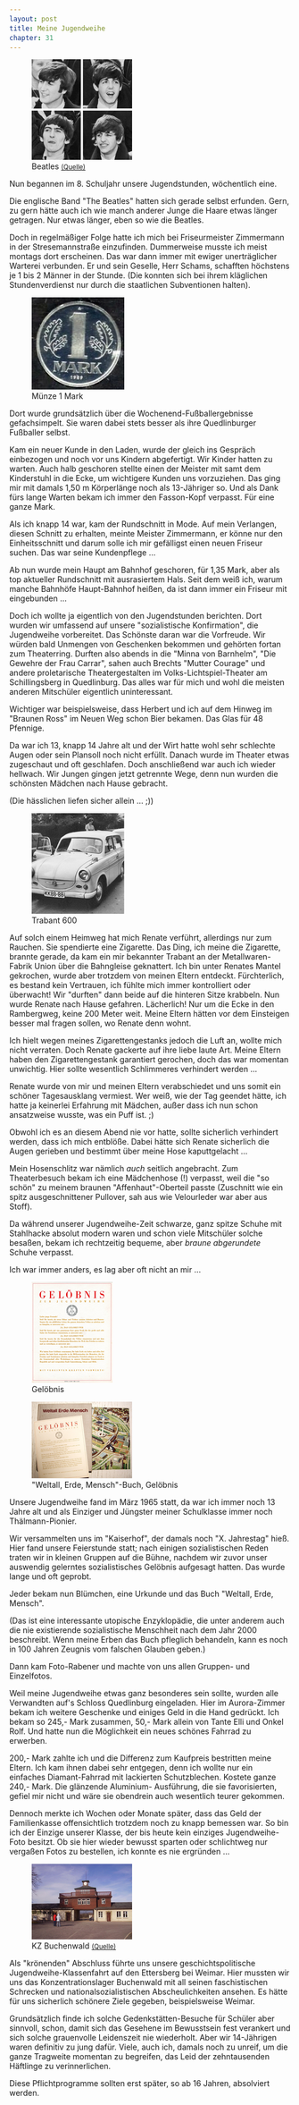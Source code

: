 ```yaml
---  
layout: post
title: Meine Jugendweihe
chapter: 31
---  
```




<figure class="right"><a href="/bilder/123.jpg" title="Klicken f&uuml;r Grossansicht" rel="facebox"><img title="Beatles" src="/bilder/thumb-123.png"></a><figcaption>Beatles <small><a href="http://commons.wikimedia.org/wiki/File:The_Fabs.JPG#file">(Quelle)</a></small></figcaption></figure>
 Nun begannen im 8. Schuljahr unsere Jugendstunden, wöchentlich
eine.

Die englische Band "The Beatles" hatten sich gerade selbst erfunden. Gern, zu
gern hätte auch ich wie manch anderer Junge die Haare etwas länger getragen.
Nur etwas länger, eben so wie die Beatles.

Doch in regelmäßiger Folge hatte ich mich bei Friseurmeister Zimmermann in der
Stresemannstraße einzufinden. Dummerweise musste ich meist montags dort
erscheinen. Das war dann immer mit ewiger unerträglicher Warterei verbunden.
Er und sein Geselle, Herr Schams, schafften höchstens je 1 bis 2 Männer in der
Stunde. (Die konnten sich bei ihrem kläglichen Stundenverdienst nur durch die
staatlichen Subventionen halten).

<figure class="left"><a href="/bilder/124.jpg" title="Klicken f&uuml;r Grossansicht" rel="facebox"><img title="Mu&#x308;nze 1 Mark" src="/bilder/thumb-124.png"></a><figcaption>Mu&#x308;nze 1 Mark</figcaption></figure>
 Dort wurde grundsätzlich über die Wochenend-Fußballergebnisse
gefachsimpelt. Sie waren dabei stets besser als ihre Quedlinburger Fußballer
selbst.

Kam ein neuer Kunde in den Laden, wurde der gleich ins Gespräch einbezogen und
noch vor uns Kindern abgefertigt. Wir Kinder hatten zu warten. Auch halb
geschoren stellte einen der Meister mit samt dem Kinderstuhl in die Ecke, um
wichtigere Kunden uns vorzuziehen. Das ging mir mit damals 1,50 m Körperlänge
noch als 13-Jähriger so. Und als Dank fürs lange Warten bekam ich immer den
Fasson-Kopf verpasst. Für eine ganze Mark.

Als ich knapp 14 war, kam der Rundschnitt in Mode. Auf mein Verlangen, diesen
Schnitt zu erhalten, meinte Meister Zimmermann, er könne nur den
Einheitsschnitt und darum solle ich mir gefälligst einen neuen Friseur suchen.
Das war seine Kundenpflege …

Ab nun wurde mein Haupt am Bahnhof geschoren, für 1,35 Mark, aber als top
aktueller Rundschnitt mit ausrasiertem Hals. Seit dem weiß ich, warum manche
Bahnhöfe Haupt-Bahnhof heißen, da ist dann immer ein Friseur mit eingebunden …

Doch ich wollte ja eigentlich von den Jugendstunden berichten. Dort wurden wir
umfassend auf unsere "sozialistische Konfirmation", die Jugendweihe
vorbereitet. Das Schönste daran war die Vorfreude. Wir würden bald Unmengen
von Geschenken bekommen und gehörten fortan zum Theaterring. Durften also
abends in die "Minna von Barnhelm", "Die Gewehre der Frau Carrar", sahen auch
Brechts "Mutter Courage" und andere proletarische Theatergestalten im
Volks-Lichtspiel-Theater am Schillingsberg in Quedlinburg. Das alles war für
mich und wohl die meisten anderen Mitschüler eigentlich uninteressant.

Wichtiger war beispielsweise, dass Herbert und ich auf dem Hinweg im "Braunen
Ross" im Neuen Weg schon Bier bekamen. Das Glas für 48 Pfennige.

Da war ich 13, knapp 14 Jahre alt und der Wirt hatte wohl sehr schlechte Augen
oder sein Plansoll noch nicht erfüllt. Danach wurde im Theater etwas
zugeschaut und oft geschlafen. Doch anschließend war auch ich wieder hellwach.
Wir Jungen gingen jetzt getrennte Wege, denn nun wurden die schönsten Mädchen
nach Hause gebracht.

(Die hässlichen liefen sicher allein … ;))

<figure class="right"><a href="/bilder/125.jpg" title="Klicken f&uuml;r Grossansicht" rel="facebox"><img title="Trabant 600" src="/bilder/thumb-125.png"></a><figcaption>Trabant 600</figcaption></figure>
 Auf solch einem Heimweg hat mich Renate verführt, allerdings nur zum
Rauchen. Sie spendierte eine Zigarette. Das Ding, ich meine die Zigarette,
brannte gerade, da kam ein mir bekannter Trabant an der Metallwaren-Fabrik
Union über die Bahngleise geknattert. Ich bin unter Renates Mantel gekrochen,
wurde aber trotzdem von meinen Eltern entdeckt. Fürchterlich, es bestand kein
Vertrauen, ich fühlte mich immer kontrolliert oder überwacht! Wir "durften"
dann beide auf die hinteren Sitze krabbeln. Nun wurde Renate nach Hause
gefahren. Lächerlich! Nur um die Ecke in den Rambergweg, keine 200 Meter weit.
Meine Eltern hätten vor dem Einsteigen besser mal fragen sollen, wo Renate
denn wohnt.

Ich hielt wegen meines Zigarettengestanks jedoch die Luft an, wollte mich
nicht verraten. Doch Renate gackerte auf ihre liebe laute Art. Meine Eltern
haben den Zigarettengestank garantiert gerochen, doch das war momentan
unwichtig. Hier sollte wesentlich Schlimmeres verhindert werden …

Renate wurde von mir und meinen Eltern verabschiedet und uns somit ein schöner
Tagesausklang vermiest. Wer weiß, wie der Tag geendet hätte, ich hatte ja
keinerlei Erfahrung mit Mädchen, außer dass ich nun schon ansatzweise wusste,
was ein Puff ist. ;)

Obwohl ich es an diesem Abend nie vor hatte, sollte sicherlich verhindert
werden, dass ich mich entblöße. Dabei hätte sich Renate sicherlich die Augen
gerieben und bestimmt über meine Hose kaputtgelacht …

Mein Hosenschlitz war nämlich _auch_ seitlich angebracht. Zum Theaterbesuch
bekam ich eine Mädchenhose (!) verpasst, weil die "so schön" zu meinem braunen
"Affenhaut"-Oberteil passte (Zuschnitt wie ein spitz ausgeschnittener
Pullover, sah aus wie Velourleder war aber aus Stoff).

Da während unserer Jugendweihe-Zeit schwarze, ganz spitze Schuhe mit
Stahlhacke absolut modern waren und schon viele Mitschüler solche besaßen,
bekam ich rechtzeitig bequeme, aber _braune abgerundete_ Schuhe verpasst.

Ich war immer anders, es lag aber oft nicht an mir …

<figure class="left"><a href="/bilder/126.jpg" title="Klicken f&uuml;r Grossansicht" rel="facebox"><img title="Gelo&#x308;bnis" src="/bilder/thumb-126.png"></a><figcaption>Gelo&#x308;bnis</figcaption></figure>
 <figure class="right"><a href="/bilder/127.jpg" title="Klicken f&uuml;r Grossansicht" rel="facebox"><img title="&#x22;Weltall, Erde, Mensch&#x22;-Buch, Gelo&#x308;bnis" src="/bilder/thumb-127.png"></a><figcaption>&#x22;Weltall, Erde, Mensch&#x22;-Buch, Gelo&#x308;bnis</figcaption></figure>
 Unsere Jugendweihe fand im März 1965 statt, da war ich immer
noch 13 Jahre alt und als Einziger und Jüngster meiner Schulklasse immer noch
Thälmann-Pionier.

Wir versammelten uns im "Kaiserhof", der damals noch "X. Jahrestag" hieß. Hier
fand unsere Feierstunde statt; nach einigen sozialistischen Reden traten wir
in kleinen Gruppen auf die Bühne, nachdem wir zuvor unser auswendig gelerntes
sozialistisches Gelöbnis aufgesagt hatten. Das wurde lange und oft geprobt.

Jeder bekam nun Blümchen, eine Urkunde und das Buch "Weltall, Erde, Mensch".

(Das ist eine interessante utopische Enzyklopädie, die unter anderem auch die
nie existierende sozialistische Menschheit nach dem Jahr 2000 beschreibt. Wenn
meine Erben das Buch pfleglich behandeln, kann es noch in 100 Jahren Zeugnis
vom falschen Glauben geben.)

Dann kam Foto-Rabener und machte von uns allen Gruppen- und Einzelfotos.

Weil meine Jugendweihe etwas ganz besonderes sein sollte, wurden alle
Verwandten auf's Schloss Quedlinburg eingeladen. Hier im Aurora-Zimmer bekam
ich weitere Geschenke und einiges Geld in die Hand gedrückt. Ich bekam so
245,- Mark zusammen, 50,- Mark allein von Tante Elli und Onkel Rolf. Und
hatte nun die Möglichkeit ein neues schönes Fahrrad zu erwerben.

200,- Mark zahlte ich und die Differenz zum Kaufpreis bestritten meine Eltern.
Ich kam ihnen dabei sehr entgegen, denn ich wollte nur ein einfaches
Diamant-Fahrrad mit lackierten Schutzblechen. Kostete ganze 240,- Mark. Die
glänzende Aluminium- Ausführung, die sie favorisierten, gefiel mir nicht und
wäre sie obendrein auch wesentlich teurer gekommen.

Dennoch merkte ich Wochen oder Monate später, dass das Geld der Familienkasse
offensichtlich trotzdem noch zu knapp bemessen war. So bin ich der Einzige
unserer Klasse, der bis heute kein einziges Jugendweihe-Foto besitzt. Ob sie
hier wieder bewusst sparten oder schlichtweg nur vergaßen Fotos zu bestellen,
ich konnte es nie ergründen …

<figure class="left"><a href="/bilder/128.jpg" title="Klicken f&uuml;r Grossansicht" rel="facebox"><img title="KZ Buchenwald" src="/bilder/thumb-128.png"></a><figcaption>KZ Buchenwald <small><a href="http://commons.wikimedia.org/wiki/File:KZ_Buchenwald_Torgeb%C3%A4ude_1.JPG#file">(Quelle)</a></small></figcaption></figure>
Als "krönenden" Abschluss führte uns unsere geschichtspolitische
Jugendweihe-Klassenfahrt auf den Ettersberg bei Weimar. Hier mussten wir uns
das Konzentrationslager Buchenwald mit all seinen faschistischen Schrecken und
nationalsozialistischen Abscheulichkeiten ansehen. Es hätte für uns sicherlich
schönere Ziele gegeben, beispielsweise Weimar.

Grundsätzlich finde ich solche Gedenkstätten-Besuche für Schüler aber
sinnvoll, schon, damit sich das Gesehene im Bewusstsein fest verankert und
sich solche grauenvolle Leidenszeit nie wiederholt. Aber wir 14-Jährigen waren
definitiv zu jung dafür. Viele, auch ich, damals noch zu unreif, um die ganze
Tragweite momentan zu begreifen, das Leid der zehntausenden Häftlinge zu
verinnerlichen.

Diese Pflichtprogramme sollten erst später, so ab 16 Jahren, absolviert
werden.

